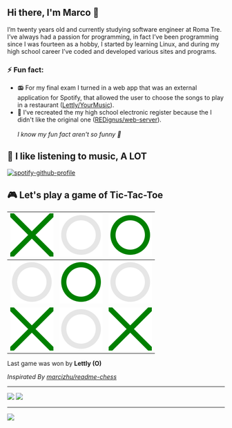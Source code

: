 ## Hi there, I'm Marco 👋
I’m twenty years old and currently studying software engineer at Roma Tre.<br>
I’ve always had a passion for programming, in fact I’ve been programming since I was fourteen as a hobby, I started by learning Linux, and during my high school career I’ve coded and developed various sites and programs.<br>
### ⚡ Fun fact:<br>
- 📻 For my final exam I turned in a web app that was an external application for Spotify, that allowed the user to choose the songs to play in a restaurant ([Lettly/YourMusic](https://github.com/Lettly/YourMusic)).
- 📒 I’ve recreated the my high school electronic register because the I didn't like the original one ([REDignus/web-server](https://github.com/REDignus/web-server)).
<br><br><i>I know my fun fact aren't so funny 🤷</i>
## 🎵 I like listening to music, A LOT
[![spotify-github-profile](https://spotify-github-profile.vercel.app/api/view?uid=1180581270&cover_image=true&theme=novatorem&bar_color_cover=true&bar_color=53b14f)](https://spotify-github-profile.vercel.app/api/view?uid=1180581270&redirect=true)
## 🎮 Let's play a game of Tic-Tac-Toe
<!-- START: tic-tac-toe -->
[![X](https://raw.githubusercontent.com/Lettly/Lettly/main/media/x.svg)](#)|[![O clickable](https://raw.githubusercontent.com/Lettly/Lettly/main/media/o-trasparent.svg)](https://github.com/Lettly/Lettly/issues/new?body=Please+do+not+change+the+title.+Just+click+%22Submit+new+issue%22.+You+don%27t+need+to+do+anything+else+%3AD&title=1)|[![O](https://raw.githubusercontent.com/Lettly/Lettly/main/media/o.svg)](#)|
|-|-|-|
[![O clickable](https://raw.githubusercontent.com/Lettly/Lettly/main/media/o-trasparent.svg)](https://github.com/Lettly/Lettly/issues/new?body=Please+do+not+change+the+title.+Just+click+%22Submit+new+issue%22.+You+don%27t+need+to+do+anything+else+%3AD&title=3)|[![O](https://raw.githubusercontent.com/Lettly/Lettly/main/media/o.svg)](#)|[![O clickable](https://raw.githubusercontent.com/Lettly/Lettly/main/media/o-trasparent.svg)](https://github.com/Lettly/Lettly/issues/new?body=Please+do+not+change+the+title.+Just+click+%22Submit+new+issue%22.+You+don%27t+need+to+do+anything+else+%3AD&title=5)|
[![X](https://raw.githubusercontent.com/Lettly/Lettly/main/media/x.svg)](#)|[![O clickable](https://raw.githubusercontent.com/Lettly/Lettly/main/media/o-trasparent.svg)](https://github.com/Lettly/Lettly/issues/new?body=Please+do+not+change+the+title.+Just+click+%22Submit+new+issue%22.+You+don%27t+need+to+do+anything+else+%3AD&title=7)|[![X](https://raw.githubusercontent.com/Lettly/Lettly/main/media/x.svg)](#)|
<!-- END: tic-tac-toe --><!-- START: tic-tac-toe-winner -->Last game was won by <b>Lettly (O)</b><!-- END: tic-tac-toe-winner -->

<i>Inspirated By [marcizhu/readme-chess](https://github.com/marcizhu/readme-chess)</i>
<hr>

[![](https://img.shields.io/badge/LinkedIn-0077B5?style=for-the-badge&logo=linkedin&logoColor=white)](https://www.linkedin.com/in/marco-giuseppini-2670bb198/)
[![](https://img.shields.io/badge/Telegram-2CA5E0?style=for-the-badge&logo=telegram&logoColor=white)](https://t.me/Lettly_limbot)
<hr>

[![](https://komarev.com/ghpvc/?username=Lettly)](#)

<!--
**Lettly/Lettly** is a ✨ _special_ ✨ repository because its `README.md` (this file) appears on your GitHub profile.

Here are some ideas to get you started:

- 🔭 I’m currently working on ...
- 🌱 I’m currently learning ...
- 👯 I’m looking to collaborate on ...
- 🤔 I’m looking for help with ...
- 💬 Ask me about ...
- 📫 How to reach me: ...
- 😄 Pronouns: ...
- ⚡ Fun fact: ...
-->
